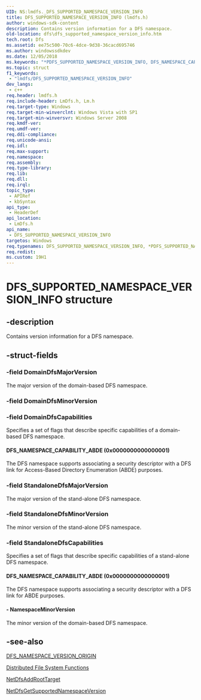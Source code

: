 ```yaml
---
UID: NS:lmdfs._DFS_SUPPORTED_NAMESPACE_VERSION_INFO
title: DFS_SUPPORTED_NAMESPACE_VERSION_INFO (lmdfs.h)
author: windows-sdk-content
description: Contains version information for a DFS namespace.
old-location: dfs\dfs_supported_namespace_version_info.htm
tech.root: Dfs
ms.assetid: ee75c500-70c6-4dce-9d38-36cacd695746
ms.author: windowssdkdev
ms.date: 12/05/2018
ms.keywords: "*PDFS_SUPPORTED_NAMESPACE_VERSION_INFO, DFS_NAMESPACE_CAPABILITY_ABDE, DFS_SUPPORTED_NAMESPACE_VERSION_INFO, DFS_SUPPORTED_NAMESPACE_VERSION_INFO structure [Distributed File System], PDFS_SUPPORTED_NAMESPACE_VERSION_INFO, PDFS_SUPPORTED_NAMESPACE_VERSION_INFO structure pointer [Distributed File System], dfs.dfs_supported_namespace_version_info, fs.dfs_supported_namespace_version_info, lmdfs/DFS_SUPPORTED_NAMESPACE_VERSION_INFO, lmdfs/PDFS_SUPPORTED_NAMESPACE_VERSION_INFO"
ms.topic: struct
f1_keywords: 
 - "lmdfs/DFS_SUPPORTED_NAMESPACE_VERSION_INFO"
dev_langs:
 - c++
req.header: lmdfs.h
req.include-header: LmDfs.h, Lm.h
req.target-type: Windows
req.target-min-winverclnt: Windows Vista with SP1
req.target-min-winversvr: Windows Server 2008
req.kmdf-ver: 
req.umdf-ver: 
req.ddi-compliance: 
req.unicode-ansi: 
req.idl: 
req.max-support: 
req.namespace: 
req.assembly: 
req.type-library: 
req.lib: 
req.dll: 
req.irql: 
topic_type:
 - APIRef
 - kbSyntax
api_type:
 - HeaderDef
api_location:
 - LmDfs.h
api_name:
 - DFS_SUPPORTED_NAMESPACE_VERSION_INFO
targetos: Windows
req.typenames: DFS_SUPPORTED_NAMESPACE_VERSION_INFO, *PDFS_SUPPORTED_NAMESPACE_VERSION_INFO
req.redist: 
ms.custom: 19H1
---
```


# DFS_SUPPORTED_NAMESPACE_VERSION_INFO structure


## -description


Contains version information for a DFS namespace.


## -struct-fields




### -field DomainDfsMajorVersion

The major version of the domain-based DFS namespace.


### -field DomainDfsMinorVersion

 


### -field DomainDfsCapabilities

Specifies a set of flags that describe specific capabilities of a domain-based DFS namespace.



#### DFS_NAMESPACE_CAPABILITY_ABDE (0x0000000000000001)

The DFS namespace supports associating a security descriptor with a DFS link for Access-Based Directory Enumeration (ABDE) purposes.


### -field StandaloneDfsMajorVersion

The major version of the stand-alone DFS namespace.


### -field StandaloneDfsMinorVersion

The minor version of the stand-alone DFS namespace.


### -field StandaloneDfsCapabilities

Specifies a set of flags that describe specific capabilities of a stand-alone DFS namespace.



#### DFS_NAMESPACE_CAPABILITY_ABDE (0x0000000000000001)

The DFS namespace supports associating a security descriptor with a DFS link for ABDE purposes.


#### - NamespaceMinorVersion

The minor version of the domain-based DFS namespace.


## -see-also




<a href="https://docs.microsoft.com/previous-versions/windows/desktop/api/lmdfs/ne-lmdfs-dfs_namespace_version_origin">DFS_NAMESPACE_VERSION_ORIGIN</a>



<a href="https://docs.microsoft.com/previous-versions/windows/desktop/dfs/distributed-file-system-dfs-functions">Distributed File System Functions</a>



<a href="https://docs.microsoft.com/previous-versions/windows/desktop/api/lmdfs/nf-lmdfs-netdfsaddroottarget">NetDfsAddRootTarget</a>



<a href="https://docs.microsoft.com/previous-versions/windows/desktop/api/lmdfs/nf-lmdfs-netdfsgetsupportednamespaceversion">NetDfsGetSupportedNamespaceVersion</a>
 

 

